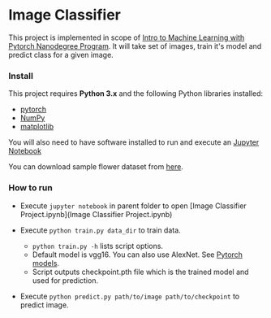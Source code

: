 # Image Classifier

This project is implemented in scope of [Intro to Machine Learning with Pytorch Nanodegree Program](https://www.udacity.com/course/intro-to-machine-learning-nanodegree--nd229).
It will take set of images, train it's model and predict class for a given image.

### Install

This project requires **Python 3.x** and the following Python libraries installed:

- [pytorch](https://pytorch.org/get-started/locally/)
- [NumPy](http://www.numpy.org/)
- [matplotlib](http://matplotlib.org/)

You will also need to have software installed to run and execute an [Jupyter Notebook](https://jupyter.org/)

You can download sample flower dataset from [here](https://s3.amazonaws.com/content.udacity-data.com/nd089/flower_data.tar.gz).

### How to run

- Execute `jupyter notebook` in parent folder to open [Image Classifier Project.ipynb](Image Classifier Project.ipynb)
- Execute `python train.py data_dir` to train data.
    
    -  `python train.py -h` lists script options.
    - Default model is vgg16. You can also use AlexNet. See [Pytorch models](https://pytorch.org/docs/stable/torchvision/models.html).
    - Script outputs checkpoint.pth file which is the trained model and used for prediction.
     
- Execute `python predict.py path/to/image path/to/checkpoint` to predict image.     


